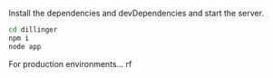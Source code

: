 Install the dependencies and devDependencies and start the server.

```sh
cd dillinger
npm i
node app
```

For production environments...
rf
